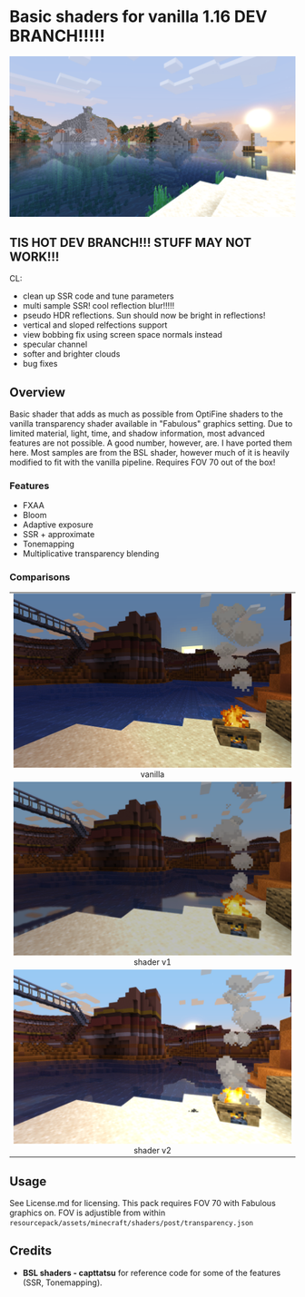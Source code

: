 # Basic shaders for vanilla 1.16 DEV BRANCH!!!!!
<img src="images/4.png" /> 

## TIS HOT DEV BRANCH!!! STUFF MAY NOT WORK!!!
CL:
- clean up SSR code and tune parameters
- multi sample SSR! cool reflection blur!!!!!
- pseudo HDR reflections. Sun should now be bright in reflections!
- vertical and sloped relfections support
- view bobbing fix using screen space normals instead
- specular channel
- softer and brighter clouds
- bug fixes

## Overview
Basic shader that adds as much as possible from OptiFine shaders to the vanilla transparency shader available in "Fabulous" graphics setting. Due to limited material, light, time, and shadow information, most advanced features are not possible. A good number, however, are. I have ported them here. Most samples are from the BSL shader, however much of it is heavily modified to fit with the vanilla pipeline. Requires FOV 70 out of the box!

### Features
- FXAA
- Bloom
- Adaptive exposure
- SSR + approximate
- Tonemapping
- Multiplicative transparency blending

### Comparisons
<div>
    <table style="width:100%">
        <tr>
            <td align="middle">
              <img src="images/0.png"/>
              <figcaption align="middle">vanilla</figcaption>
            </td>
        </tr>
        <tr>
            <td align="middle">
              <img src="images/1.png"/> 
              <figcaption align="middle">shader v1</figcaption>
            </td>
        </tr>
        <tr>
            <td align="middle">
              <img src="images/2.png"/> 
              <figcaption align="middle">shader v2</figcaption>
            </td>
        </tr>
    </table>
</div>

## Usage
See License.md for licensing. This pack requires FOV 70 with Fabulous graphics on. 
FOV is adjustible from within `resourcepack/assets/minecraft/shaders/post/transparency.json`

## Credits
- **BSL shaders - capttatsu** for reference code for some of the features (SSR, Tonemapping).
